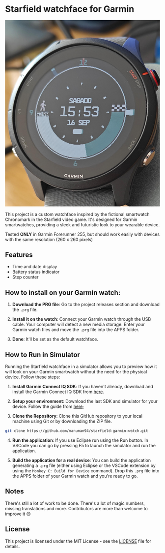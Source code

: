 # Starfield watchface for Garmin

![Starfield Watchface Preview](preview.jpeg)

This project is a custom watchface inspired by the fictional smartwatch Chronomark in the Starfield video game. It's designed for Garmin smartwatches, providing a sleek and futuristic look to your wearable device.

Tested **ONLY** in Garmin Forerunner 255, but should work easily with devices with the same resolution (260 x 260 pixels)

## Features

- Time and date display
- Battery status indicator
- Step counter

## How to install on your Garmin watch:

1. **Download the PRG file**: Go to the project releases section and download the `.prg` file. 

2. **Install it on the watch**: Connect your Garmin watch through the USB cable. Your computer will detect a new media storage. Enter your Garmin watch files and move the `.prg` file into the APPS folder.

3. **Done**: It'll be set as the default watchface. 

## How to Run in Simulator

Running the Starfield watchface in a simulator allows you to preview how it will look on your Garmin smartwatch without the need for the physical device. Follow these steps:

1. **Install Garmin Connect IQ SDK**: If you haven't already, download and install the Garmin Connect IQ SDK from [here](https://developer.garmin.com/connect-iq/sdk/).

2. **Setup your environment**: Download the last SDK and simulator for your device. Follow the guide from [here](https://developer.garmin.com/connect-iq/connect-iq-basics/getting-started/);

3. **Clone the Repository**: Clone this GitHub repository to your local machine using Git or by downloading the ZIP file.

```bash
git clone https://github.com/manuman94/starfield-garmin-watch.git
```

4. **Run the application**: If you use Eclipse run using the Run button. In VSCode you can go by pressing F5 to launch the simulator and run the application.

5. **Build the application for a real device**: You can build the application generating a `.prg` file (either using Eclipse or the VSCode extension by using the `Monkey C: Build for Device` command). Drop this `.prg` file into the APPS folder of your Garmin watch and you're ready to go.

## Notes

There's still a lot of work to be done. There's a lot of magic numbers, missing translations and more. Contributors are more than welcome to improve it 😊

## License

This project is licensed under the MIT License - see the [LICENSE](LICENSE) file for details.
